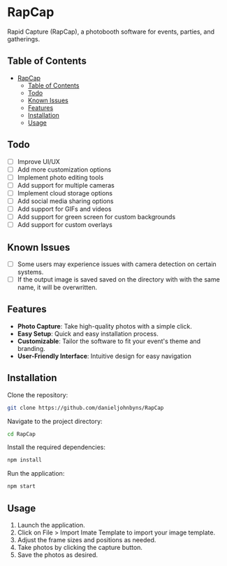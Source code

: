 # RapCap
Rapid Capture (RapCap), a photobooth software for events, parties, and gatherings.

## Table of Contents
- [RapCap](#rapcap)
	- [Table of Contents](#table-of-contents)
	- [Todo](#todo)
	- [Known Issues](#known-issues)
	- [Features](#features)
	- [Installation](#installation)
	- [Usage](#usage)

## Todo
- [ ] Improve UI/UX
- [ ] Add more customization options
- [ ] Implement photo editing tools
- [ ] Add support for multiple cameras
- [ ] Implement cloud storage options
- [ ] Add social media sharing options
- [ ] Add support for GIFs and videos
- [ ] Add support for green screen for custom backgrounds
- [ ] Add support for custom overlays

## Known Issues
- [ ] Some users may experience issues with camera detection on certain systems.
- [ ] If the output image is saved saved on the directory with with the same name, it will be overwritten.

## Features
- **Photo Capture**: Take high-quality photos with a simple click.
- **Easy Setup**: Quick and easy installation process.
- **Customizable**: Tailor the software to fit your event's theme and branding.
- **User-Friendly Interface**: Intuitive design for easy navigation

## Installation
Clone the repository:
```bash
git clone https://github.com/danieljohnbyns/RapCap
```
Navigate to the project directory:
```bash
cd RapCap
```
Install the required dependencies:
```bash
npm install
```
Run the application:
```bash
npm start
```

## Usage
1. Launch the application.
2. Click on File > Import Imate Template to import your image template.
3. Adjust the frame sizes and positions as needed.
4. Take photos by clicking the capture button.
5. Save the photos as desired.